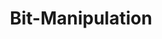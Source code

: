 ---
layout: posts_by_category
categories: Bit-Manipulation
title: Bit-Manipulation
permalink: /category/Bit-Manipulation
---
